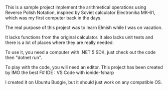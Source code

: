This is a sample project implement the arithmetical operations using Reverse Polish Notation, inspired by Soviet calculator Electronika MK-61, which was my first computer back in the days.

The real purpose of this project was to learn Elmish while I was on vacation.

It lacks functions from the original calculator.
It also lacks unit tests and there is a lot of places where they are really needed.

To use it, you need a computer with .NET 5 SDK, just check out the code then "dotnet run".

To play with the code, you will need an editor. This project has been created by IMO the best F# IDE : VS Code with ionide-fsharp

I created it on Ubuntu Budgie, but it should just work on any compatible OS.
